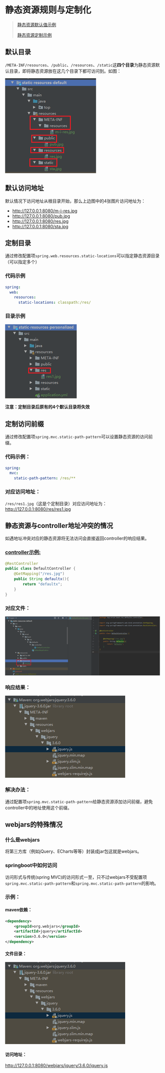 # 静态资源规则与定制化

> [静态资源默认值示例](./spring-boot-demo/static-resources-default)
>
> [静态资源定制示例](./spring-boot-demo/static-resources-personalized)

## 默认目录

`/META-INF/resources`、`/public`、`/resources`、`/static`这**四个目录**为静态资源默认目录，即将静态资源放在这几个目录下都可访问到。如图：

![](./images/static-toc-default.png)

## 默认访问地址

默认情况下访问地址从根目录开始，那么上边图中的4张图片访问地址为：

- http://127.0.0.1:8080/m-i-res.jpg
- http://127.0.0.1:8080/pub.jpg
- http://127.0.0.1:8080/res.jpg
- http://127.0.0.1:8080/sta.jpg

## 定制目录

通过修改配置项`spring.web.resources.static-locations`可以指定静态资源目录（可以指定多个）

### 代码示例

```yaml
spring:
  web:
    resources:
      static-locations: classpath:/res/
```

### 目录示例

![](./images/static-toc-personalize.png)

**注意：定制目录后原有的4个默认目录将失效** 

## 定制访问前缀

通过修改配置项`spring.mvc.static-path-pattern`可以设置静态资源的访问前缀。

### 代码示例：

```yaml
spring:
  mvc:
    static-path-pattern: /res/**
```

### 对应访问地址：

`/res/res1.jpg`（这是个定制目录）对应访问地址为：http://127.0.0.1:8080/res/res1.jpg

## 静态资源与controller地址冲突的情况

如遇地址冲突对应的静态资源将无法访问会直接返回controller的响应结果。

### [controller示例:](./spring-boot-demo/static-resources-default/src/main/java/top/ersut/boot/res/defaultx/controller/DefaultController.java)

```java
@RestController
public class DefaultController {
    @GetMapping("/res.jpg")
    public String defaultx(){
        return "defaultx";
    }
}
```

### 对应文件：

![](./images/controller-static.png)

### 响应结果：

![](./images/controller-static-visit.png)

### 解决办法：

通过配置项`spring.mvc.static-path-pattern`给静态资源添加访问前缀，避免controller中的地址使用这个前缀。

## webjars的特殊情况

### 什么是webjars

将第三方库（例如jQuery、ECharts等等）封装成jar包这就是webjars。

### springboot中如何访问

访问形式与传统(spring MVC)的访问形式一至，只不过webjars不受配置项`spring.mvc.static-path-pattern`和`spring.mvc.static-path-pattern`的影响。

### 示例：

#### maven依赖：

```xml
<dependency>
    <groupId>org.webjars</groupId>
    <artifactId>jquery</artifactId>
    <version>3.6.0</version>
</dependency>
```

#### 文件目录：

![](./images/webjars-jquery.png)

#### 访问地址：

http://127.0.0.1:8080/webjars/jquery/3.6.0/jquery.js

